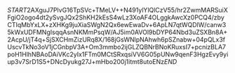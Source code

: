 $START$2AXguJ7PlvG16TpSVc+TMeLV++N491ylYlQlCzV55/hr2ZwmMARSuiXFgiO2ogo4dt2ySvgJQx2ShKH2kEsS4wLz3XoAF4OLggkAwcXz0PCQ4/zbyCTIqMbYxLX+zXHKg9juXiaSWgN2Qx6ewEwaDv+6ApLN7qtWQDlW/canw35kWxUDFMNgIsqqAsnNKMmPsqW/AJ5im0AVOl9bDYP64Nbd3uZSXBn8A+2AcpU/jT4q+SjSXCHmZizURq8X/168jGsWNlpNAhwh6pSZnabw+04pQLx3fUscvTkNo3oV1jCGnbpV3A+Om3mmbo2ijGLZQBNrBNoKRuxsI7+pcnizBLA7poH1HlhNBAoDAiVKc2yIx1FTm0MCtSRxqsiVV6G05pUNw9qenF3HgzEvy9yiup3v7SrD1S5+DNcDyukg27J+mHbo200j1itmt8utoENz$END$